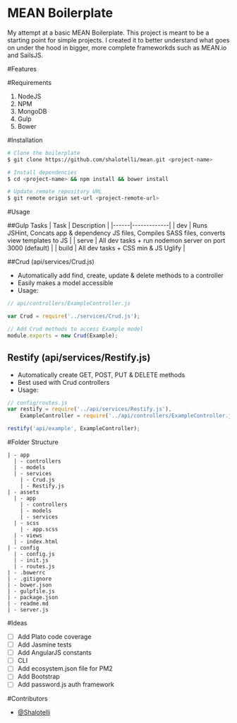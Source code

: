 MEAN Boilerplate
================

My attempt at a basic MEAN Boilerplate. This project is meant to be a starting point for simple projects. I created it to better understand what goes on under the hood in bigger, more complete frameworkds such as MEAN.io and SailsJS.

#Features

#Requirements
1. NodeJS
2. NPM
3. MongoDB
4. Gulp
5. Bower

#Installation
```bash
# Clone the boilerplate
$ git clone https://github.com/shalotelli/mean.git <project-name>

# Install dependencies
$ cd <project-name> && npm install && bower install

# Update remote repository URL
$ git remote origin set-url <project-remote-url>
```

#Usage

##Gulp Tasks
| Task | Description |
|------|-------------|
| dev | Runs JSHint, Concats app & dependency JS files, Compiles SASS files, converts view templates to JS |
| serve | All dev tasks + run nodemon server on port 3000 (default) |
| build | All dev tasks + CSS min & JS Uglify |

##Crud (api/services/Crud.js)
- Automatically add find, create, update & delete methods to a controller
- Easily makes a model accessible
- Usage: 
```javascript
// api/controllers/ExampleController.js

var Crud = require('../services/Crud.js');

// Add Crud methods to access Example model
module.exports = new Crud(Example);
```

## Restify (api/services/Restify.js)
- Automatically create GET, POST, PUT & DELETE methods
- Best used with Crud controllers
- Usage:
```javascript
// config/routes.js
var restify = require('../api/services/Restify.js'),
    ExampleController = require('../api/controllers/ExampleController.js');

restify('api/example', ExampleController);
```

#Folder Structure
```
| - app
  | - controllers
  | - models
  | - services
    | - Crud.js
    | - Restify.js
| - assets
  | - app
    | - controllers
    | - models
    | - services
  | - scss
    | - app.scss
  | - views
  | - index.html
| - config
  | - config.js
  | - init.js
  | - routes.js
| - .bowerrc
| - .gitignore
| - bower.json
| - gulpfile.js
| - package.json
| - readme.md
| - server.js
```

#Ideas
- [ ] Add Plato code coverage
- [ ] Add Jasmine tests
- [ ] Add AngularJS constants
- [ ] CLI
- [ ] Add ecosystem.json file for PM2
- [ ] Add Bootstrap
- [ ] Add password.js auth framework

#Contributors
- [@Shalotelli](https://twitter.com/shalotelli)
